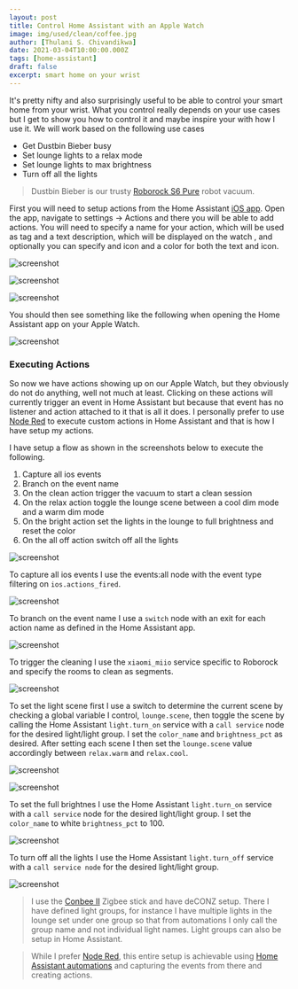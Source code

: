 ```yaml
---
layout: post
title: Control Home Assistant with an Apple Watch
image: img/used/clean/coffee.jpg
author: [Thulani S. Chivandikwa]
date: 2021-03-04T10:00:00.000Z
tags: [home-assistant]
draft: false
excerpt: smart home on your wrist
---
```


It's pretty nifty and also surprisingly useful to be able to control your smart home from your wrist. What you control really depends on your use cases but I get to show you how to control it and maybe inspire your with how I use it. We will work based on the following use cases

- Get Dustbin Bieber busy
- Set lounge lights to a relax mode
- Set lounge lights to max brightness
- Turn off all the lights

> Dustbin Bieber is our trusty [Roborock S6 Pure](https://www.xiaomiproducts.nl/nl/xiaomi-roborock-s6-pure.html) robot vacuum.

First you will need to setup actions from the Home Assistant [iOS app](https://apps.apple.com/us/app/home-assistant/id1099568401). Open the app, navigate to settings -> Actions and there you will be able to add actions. You will need to specify a name for your action, which will be used as tag and a text description, which will be displayed on the watch , and optionally you can specify and icon and a color for both the text and icon.

![screenshot](https://raw.githubusercontent.com/chivandikwa/gatsby-casper/master/src/content/img/screenshots/apple-watch-actions/1.png)

![screenshot](https://raw.githubusercontent.com/chivandikwa/gatsby-casper/master/src/content/img/screenshots/apple-watch-actions/2.png)

![screenshot](https://raw.githubusercontent.com/chivandikwa/gatsby-casper/master/src/content/img/screenshots/apple-watch-actions/3.png)

You should then see something like the following when opening the Home Assistant app on your Apple Watch.

![screenshot](https://raw.githubusercontent.com/chivandikwa/gatsby-casper/master/src/content/img/screenshots/apple-watch-actions/4.jpg)

### Executing Actions

So now we have actions showing up on our Apple Watch, but they obviously do not do anything, well not much at least. Clicking on these actions will currently trigger an event in Home Assistant but because that event has no listener and action attached to it that is all it does. I personally prefer to use [Node Red](https://nodered.org/) to execute custom actions in Home Assistant and that is how I have setup my actions.

I have setup a flow as shown in the screenshots below to execute the following.

1. Capture all ios events
2. Branch on the event name
3. On the clean action trigger the vacuum to start a clean session
4. On the relax action toggle the lounge scene between a cool dim mode and a warm dim mode
5. On the bright action set the lights in the lounge to full brightness and reset the color
6. On the all off action switch off all the lights

![screenshot](https://raw.githubusercontent.com/chivandikwa/gatsby-casper/master/src/content/img/screenshots/apple-watch-actions/5.jpg)

To capture all ios events I use the events:all node with the event type filtering on `ios.actions_fired`.

![screenshot](https://raw.githubusercontent.com/chivandikwa/gatsby-casper/master/src/content/img/screenshots/apple-watch-actions/6.jpg)

To branch on the event name I use a `switch` node with an exit for each action name as defined in the Home Assistant app.

![screenshot](https://raw.githubusercontent.com/chivandikwa/gatsby-casper/master/src/content/img/screenshots/apple-watch-actions/7.jpg)

To trigger the cleaning I use the `xiaomi_miio` service specific to Roborock and specify the rooms to clean as segments.

![screenshot](https://raw.githubusercontent.com/chivandikwa/gatsby-casper/master/src/content/img/screenshots/apple-watch-actions/8.jpg)

To set the light scene first I use a switch to determine the current scene by checking a global variable I control, `lounge.scene`, then toggle the scene by calling the Home Assistant `light.turn_on` service with a `call service` node for the desired light/light group. I set the `color_name` and `brightness_pct` as desired. After setting each scene I then set the `lounge.scene` value accordingly between `relax.warm` and `relax.cool`.

![screenshot](https://raw.githubusercontent.com/chivandikwa/gatsby-casper/master/src/content/img/screenshots/apple-watch-actions/9.jpg)

![screenshot](https://raw.githubusercontent.com/chivandikwa/gatsby-casper/master/src/content/img/screenshots/apple-watch-actions/10.jpg)

To set the full brightnes I use the Home Assistant `light.turn_on` service with a `call service` node for the desired light/light group. I set the `color_name` to white `brightness_pct` to 100.

![screenshot](https://raw.githubusercontent.com/chivandikwa/gatsby-casper/master/src/content/img/screenshots/apple-watch-actions/12.jpg)

To turn off all the lights I use the Home Assistant `light.turn_off` service with a `call service node` for the desired light/light group.

![screenshot](https://raw.githubusercontent.com/chivandikwa/gatsby-casper/master/src/content/img/screenshots/apple-watch-actions/13.jpg)

> I use the [Conbee II](https://phoscon.de/en/conbee2) Zigbee stick and have deCONZ setup. There I have defined light groups, for instance I have multiple lights in the lounge set under one group so that from automations I only call the group name and not individual light names. Light groups can also be setup in Home Assistant.

> While I prefer [Node Red](https://nodered.org/), this entire setup is achievable using [Home Assistant automations](https://www.home-assistant.io/docs/automation/) and capturing the events from there and creating actions.
